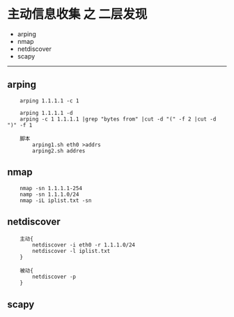 
# 主动信息收集 之 二层发现

* arping
* nmap
* netdiscover
* scapy

---
## arping

```sbtshell
    arping 1.1.1.1 -c 1
    
    arping 1.1.1.1 -d
    arping -c 1 1.1.1.1 |grep "bytes from" |cut -d "(" -f 2 |cut -d ")" -f 1
			
    脚本
        arping1.sh eth0 >addrs
        arping2.sh addres
```

## nmap

```sbtshell
    nmap -sn 1.1.1.1-254
    namp -sn 1.1.1.0/24
    nmap -iL iplist.txt -sn
``` 

## netdiscover

```sbtshell
    主动{
        netdiscover -i eth0 -r 1.1.1.0/24
        netdiscover -l iplist.txt
    }

    被动{
        netdiscover -p
    }
```

## scapy


